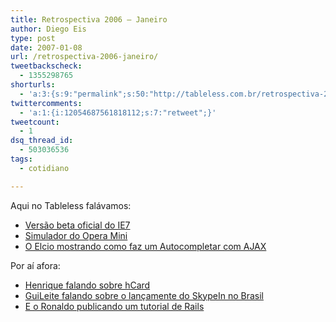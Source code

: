 ```yaml
---
title: Retrospectiva 2006 – Janeiro
author: Diego Eis
type: post
date: 2007-01-08
url: /retrospectiva-2006-janeiro/
tweetbackscheck:
  - 1355298765
shorturls:
  - 'a:3:{s:9:"permalink";s:50:"http://tableless.com.br/retrospectiva-2006-janeiro";s:7:"tinyurl";s:26:"http://tinyurl.com/3f3wl3w";s:4:"isgd";s:19:"http://is.gd/R65GAQ";}'
twittercomments:
  - 'a:1:{i:12054687561818112;s:7:"retweet";}'
tweetcount:
  - 1
dsq_thread_id:
  - 503036536
tags:
  - cotidiano

---
```

Aqui no Tableless falávamos:

  * [Versão beta oficial do IE7][1]
  * [Simulador do Opera Mini][2]
  * [O Elcio mostrando como faz um Autocompletar com AJAX][3]

Por aí afora:

  * [Henrique falando sobre hCard][4]
  * [GuiLeite falando sobre o lançamente do SkypeIn no Brasil][5]
  * [E o Ronaldo publicando um tutorial de Rails][6]

 [1]: http://tableless.com.br/quer-testar-o-ie-7-beta
 [2]: http://tableless.com.br/experimente-o-opera-mini
 [3]: http://tableless.com.br/auto-completar-ajax-como-o-google-suggest
 [4]: http://www.revolucao.etc.br/archives/hcard/
 [5]: http://www.guileite.com/2006/01/31/skypein-no-brasil/
 [6]: http://logbr.reflectivesurface.com/2005/01/28/tutorial-de-rails/